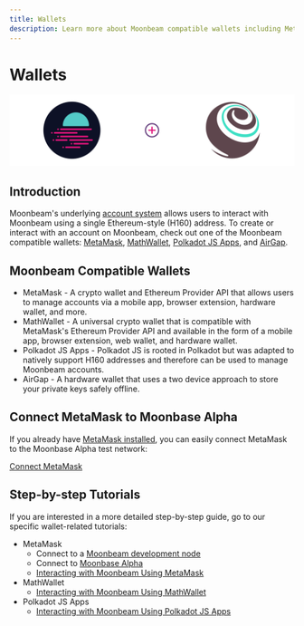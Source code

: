 ```yaml
---
title: Wallets
description: Learn more about Moonbeam compatible wallets including MetaMask, MathWallet, Polkadot JS Apps, and AirGap. 
---
```


# Wallets

![Intro diagram](/images/integrations/integrations-truffle-banner.png)

## Introduction

Moonbeam's underlying [account system](/ecosystem/features/unified-accounts/) allows users to interact with Moonbeam using a single Ethereum-style (H160) address. To create or interact with an account on Moonbeam, check out one of the Moonbeam compatible wallets: [MetaMask](https://metamask.io/), [MathWallet](https://mathwallet.org/), [Polkadot JS Apps](https://polkadot.js.org/apps/), and [AirGap](https://airgap.it/).

## Moonbeam Compatible Wallets

- MetaMask - A crypto wallet and Ethereum Provider API that allows users to manage accounts via a mobile app, browser extension, hardware wallet, and more.
- MathWallet - A universal crypto wallet that is compatible with MetaMask's Ethereum Provider API and available in the form of a mobile app, browser extension, web wallet, and hardware wallet.
- Polkadot JS Apps - Polkadot JS is rooted in Polkadot but was adapted to natively support H160 addresses and therefore can be used to manage Moonbeam accounts.
- AirGap - A hardware wallet that uses a two device approach to store your private keys safely offline.

## Connect MetaMask to Moonbase Alpha

If you already have [MetaMask installed](https://metamask.io/download.html), you can easily connect MetaMask to the Moonbase Alpha test network:

<div class="button-wrapper">
    <a href="#" class="md-button connectMetaMask">Connect MetaMask</a>
</div>


## Step-by-step Tutorials

If you are interested in a more detailed step-by-step guide, go to our specific wallet-related tutorials:

- MetaMask
    - Connect to a [Moonbeam development node](/tutorials/local-node/using-metamask/)
    - Connect to [Moonbase Alpha](/tutorials/testnet/metamask/)
    - [Interacting with Moonbeam Using MetaMask](/tutorials/tools/metamask/)
- MathWallet
    - [Interacting with Moonbeam Using MathWallet](/tutorials/testnet/mathwallet/)
- Polkadot JS Apps
    - [Interacting with Moonbeam Using Polkadot JS Apps](/tutorials/testnet/polkadotjs/)
